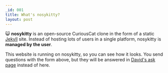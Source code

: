 ```yaml
---
_id: 001
title: What's nosykitty?
layout: post
---
```

 
:smiley_cat: **nosykitty** is an open-source CuriousCat clone in the form of a static [Jekyll](https://jekyllrb.com) site. Instead of hosting lots of users in a single platform, nosykitty is **managed by the user**. 

This website is running on nosykitty, so you can see how it looks. You send questions with the form above, but they will be answered in [David's ask page](http://david.quotient.space/ask) instead of here.
